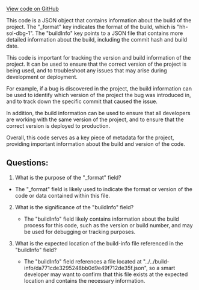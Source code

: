 [View code on GitHub](zoo-labs/zoo/blob/master/contracts/artifacts/src/Faucet.sol/Faucet.dbg.json)

This code is a JSON object that contains information about the build of the project. The "_format" key indicates the format of the build, which is "hh-sol-dbg-1". The "buildInfo" key points to a JSON file that contains more detailed information about the build, including the commit hash and build date.

This code is important for tracking the version and build information of the project. It can be used to ensure that the correct version of the project is being used, and to troubleshoot any issues that may arise during development or deployment. 

For example, if a bug is discovered in the project, the build information can be used to identify which version of the project the bug was introduced in, and to track down the specific commit that caused the issue. 

In addition, the build information can be used to ensure that all developers are working with the same version of the project, and to ensure that the correct version is deployed to production. 

Overall, this code serves as a key piece of metadata for the project, providing important information about the build and version of the code.
## Questions: 
 1. What is the purpose of the "_format" field?
   - The "_format" field is likely used to indicate the format or version of the code or data contained within this file.

2. What is the significance of the "buildInfo" field?
   - The "buildInfo" field likely contains information about the build process for this code, such as the version or build number, and may be used for debugging or tracking purposes.

3. What is the expected location of the build-info file referenced in the "buildInfo" field?
   - The "buildInfo" field references a file located at "../../build-info/da771cde3295248bb0d9e49f712de35f.json", so a smart developer may want to confirm that this file exists at the expected location and contains the necessary information.